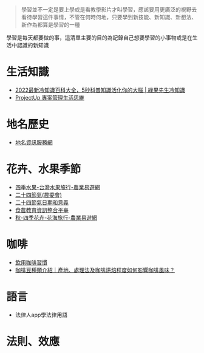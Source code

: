 >學習並不一定是要上學或是看教學影片才叫學習，應該要用更廣泛的視野去看待學習這件事情，不管在何時何地，只要學到新技能、新知識、新想法、新作為都算是學習的一種

學習是每天都要做的事，這清單主要的目的為記錄自己想要學習的小事物或是在生活中認識的新知識

# 生活知識
- [2022最新冷知識百科大全，5秒科普知識活化你的大腦 | 綠果先生冷知識](https://www.greenconut.com/category/trivia/)
- [ProjectUp 專案管理生活思維](https://www.projectup.net/)

# 地名歷史
- [地名資訊服務網](http://gn.geog.ntu.edu.tw/GeoNames/usage.aspx)

# 花卉、水果季節
- [四季水果-台灣水果旅行-農業易遊網](https://ezgo.coa.gov.tw/Fruit/TW/Season_Fruits_All)
- [二十四節氣(農委會)](https://www.coa.gov.tw/ws.php?id=2506893)
- [二十四節氣日期和意義](http://163.28.10.78/content/local/tainan/kunhwa/one2-2.htm)
- [食農教育資訊整合平臺](https://fae.coa.gov.tw/index.php)
- [秋-四季花卉-花海旅行-農業易遊網](https://ezgo.coa.gov.tw/Flower/TW/Season_Flowers_Autumn)

# 咖啡
- [飲用咖啡習慣](http://library.taiwanschoolnet.org/cyberfair2003/C0323500189/drinkcoffee.htm)
- [咖啡豆種類介紹｜產地、處理法及咖啡烘焙程度如何影響咖啡風味？](https://www.addons.com.tw/pages/%E5%92%96%E5%95%A1%E8%B1%86%E7%A8%AE%E9%A1%9E)

# 語言
- 法律人app學法律用語

# 法則、效應